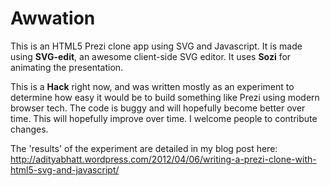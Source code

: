 # Awwation 

This is an HTML5 Prezi clone app using SVG and Javascript.
It is made using **SVG-edit**, an awesome client-side SVG editor.
It uses **Sozi** for animating the presentation.  


This is a **Hack** right now, and was written mostly as an experiment to determine how easy it would be to build something like Prezi using modern browser tech. The code is buggy and will hopefully become better  over time. This will hopefully improve over time. I welcome people to contribute changes.

The 'results' of the experiment are detailed in my blog post here: http://adityabhatt.wordpress.com/2012/04/06/writing-a-prezi-clone-with-html5-svg-and-javascript/
